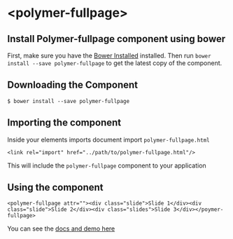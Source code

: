 # \<polymer-fullpage\>



## Install Polymer-fullpage component using bower

First, make sure you have the [Bower Installed](https://bower.io/) installed. Then run `bower install --save polymer-fullpage` to get the latest copy of the component.

## Downloading the Component

```
$ bower install --save polymer-fullpage
```

## Importing the component

Inside your elements imports document import `polymer-fullpage.html`
```
<link rel="import" href="../path/to/polymer-fullpage.html"/>
```

This will include the `polymer-fullpage` component to your application

## Using the component

```
<polymer-fullpage attr=""><div class="slide">Slide 1</div><div class="slide">Slide 2</div><div class="slides">Slide 3</div></poymer-fullpage>
```
You can see the [docs and demo here](https://swastikpareek.github.io/polymer-fullpage/)

